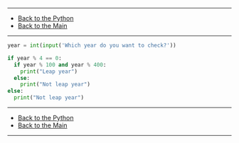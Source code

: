 
---

- [Back to the Python](../python.md)
- [Back to the Main](../../../README.md)

---

```python
year = int(input('Which year do you want to check?'))

if year % 4 == 0:
  if year % 100 and year % 400:
    print("Leap year")
  else:
    print("Not leap year")
else:
  print("Not leap year")
```

---

- [Back to the Python](../python.md)
- [Back to the Main](../../../README.md)

---